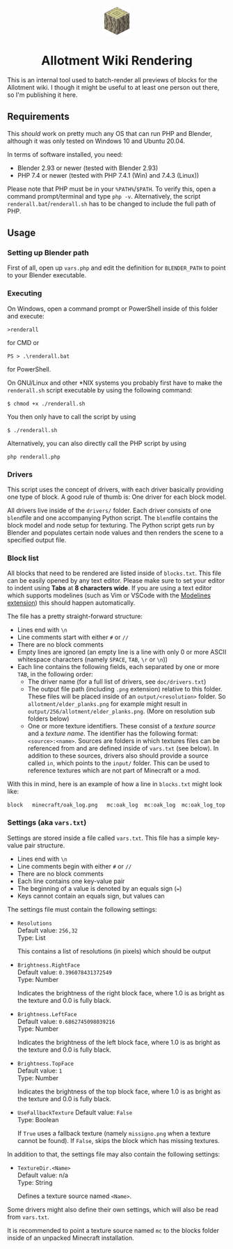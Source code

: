 <p align=center>
<img src="readme_files/elder_log.png" alt="Icon">
</p>

<h1 align=center>Allotment Wiki Rendering</h1>

This is an internal tool used to batch-render all previews of blocks for the Allotment wiki. I though it might be useful to at least one person out there, so I'm publishing it here.

## Requirements

This *should* work on pretty much any OS that can run PHP and Blender, although it was only tested on Windows 10 and Ubuntu 20.04.

In terms of software installed, you need:

* Blender 2.93 or newer (tested with Blender 2.93)
* PHP 7.4 or newer (tested with PHP 7.4.1 (Win) and 7.4.3 (Linux))

Please note that PHP must be in your `%PATH%`/`$PATH`. To verify this, open a command prompt/terminal
and type `php -v`. Alternatively, the script `renderall.bat`/`renderall.sh` has to be changed to
include the full path of PHP.

## Usage

### Setting up Blender path

First of all, open up `vars.php` and edit the definition for `BLENDER_PATH` to point to your Blender executable.

### Executing

On Windows, open a command prompt or PowerShell inside of this folder and execute:

```
>renderall
```

for CMD or

```
PS > .\renderall.bat
```

for PowerShell.

On GNU/Linux and other *NIX systems you probably first have to make the `renderall.sh` script executable by using the following command:

```
$ chmod +x ./renderall.sh
```

You then only have to call the script by using

```
$ ./renderall.sh
```

Alternatively, you can also directly call the PHP script by using

```
php renderall.php
```

### Drivers

This script uses the concept of drivers, with each driver basically providing one type of block.
A good rule of thumb is: One driver for each block model.

All drivers live inside of the `drivers/` folder. Each driver consists of one `blend`file and
one accompanying Python script. The `blend`file contains the block model and node setup for
texturing. The Python script gets run by Blender and populates certain node values and then
renders the scene to a specified output file.

### Block list

All blocks that need to be rendered are listed inside of `blocks.txt`. This file can be easily
opened by any text editor. Please make sure to set your editor to indent using **Tabs** at **8 characters wide**. If you are using a text editor which supports modelines (such as Vim or VSCode with the [Modelines extension](https://marketplace.visualstudio.com/items?itemName=chrislajoie.vscode-modelines)) this should happen automatically.

The file has a pretty straight-forward structure:  
* Lines end with `\n`
* Line comments start with either `#` or `//`
* There are no block comments
* Empty lines are ignored (an empty line is a line with only 0 or more ASCII whitespace characters (namely `SPACE`, `TAB`, `\r` or `\n`))
* Each line contains the following fields, each separated by one or more `TAB`, in the following order:
  * The driver name (for a full list of drivers, see `doc/drivers.txt`)
  * The output file path (including `.png` extension) relative to this folder. These files will be placed inside of an `output/<resolution>` folder. So `allotment/elder_planks.png` for example might result in `output/256/allotment/elder_planks.png`. (More on resolution sub folders below)
  * One or more texture identifiers. These consist of a *texture source* and a *texture name*. The identifier has the following format: `<source>:<name>`. Sources are folders in which textures files can be referenced from and are defined inside of `vars.txt` (see below). In addition to these sources, drivers also should provide a source called `in`, which points to the `input/` folder. This can be used to reference textures which are not part of Minecraft or a mod.

With this in mind, here is an example of how a line in `blocks.txt` might look like:

```
block	minecraft/oak_log.png	mc:oak_log	mc:oak_log	mc:oak_log_top
```

### Settings (aka `vars.txt`)

Settings are stored inside a file called `vars.txt`. This file has a simple key-value pair structure.
* Lines end with `\n`
* Line comments begin with either `#` or `//`
* There are no block comments
* Each line contains one key-value pair
* The beginning of a value is denoted by an equals sign (`=`)
* Keys cannot contain an equals sign, but values can

The settings file must contain the following settings:

* `Resolutions`  
  Default value: `256,32`  
  Type: List  
  
  This contains a list of resolutions (in pixels) which should be output
* `Brightness.RightFace`  
  Default value: `0.396078431372549`  
  Type: Number  
  
  Indicates the brightness of the right block face, where 1.0 is as bright as the texture and 0.0 is fully black.
* `Brightness.LeftFace`  
  Default value: `0.6862745098039216`  
  Type: Number  

  Indicates the brightness of the left block face, where 1.0 is as bright as the texture and 0.0 is fully black.
* `Brightness.TopFace`  
  Default value: `1`  
  Type: Number  

  Indicates the brightness of the top block face, where 1.0 is as bright as the texture and 0.0 is fully black.
* `UseFallbackTexture`
  Default value: `False`  
  Type: Boolean  
  
  If `True` uses a fallback texture (namely `missigno.png` when a texture cannot be found). If `False`, skips the block which has missing textures.

In addition to that, the settings file may also contain the following settings:

* `TextureDir.<Name>`  
  Default value: n/a  
  Type: String
  
  Defines a texture source named `<Name>`.

Some drivers might also define their own settings, which will also be read from `vars.txt`.

It is recommended to point a texture source named `mc` to the blocks folder inside of an unpacked Minecraft installation.
